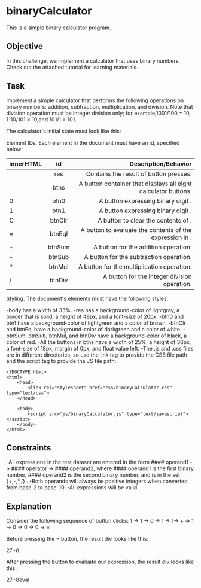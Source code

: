 # binaryCalculator
This is a simple binary calculator program.

## Objective

In this challenge, we implement a calculator that uses binary numbers. Check out the attached tutorial for learning materials.

## Task

Implement a simple calculator that performs the following operations on binary numbers: addition, subtraction, multiplication, and division. Note that division operation must be integer division only; for example,1001/100 = 10, 1110/101 = 10,and 101/1 = 101.

The calculator's initial state must look like this:

Element IDs. Each element in the document must have an id, specified below:

|innerHTML|	id	|Description/Behavior|
|:--------|:----:|-------------------:|
||res|	Contains the result of button presses.|
||btns	|A button container that displays all eight calculator buttons.|
|0	|btn0	|A button expressing binary digit .
|1	|btn1	|A button expressing binary digit .
|C	|btnClr	|A button to clear the contents of .
|=	|btnEql	|A button to evaluate the contents of the expression in .
|+	|btnSum	|A button for the addition operation.
|-	|btnSub	|A button for the subtraction operation.
|*	|btnMul	|A button for the multiplication operation.
|/	|btnDiv	|A button for the integer division operation.

Styling. The document's elements must have the following styles:

-body has a width of 33%.
-res has a background-color of lightgray, a border that is solid, a height of 48px, and a font-size of      20px.
-btn0 and btn1 have a background-color of lightgreen and a color of brown.
-btnClr and btnEql have a background-color of darkgreen and a color of white.
-btnSum, btnSub, btnMul, and btnDiv have a background-color of black, a color of red.
-All the buttons in btns have a width of 25%, a height of 36px, a font-size of 18px, margin of 0px, and float value left.
-The .js and .css files are in different directories, so use the link tag to provide the CSS file path and the script tag to provide the JS file path:

```
<!DOCTYPE html>
<html>
    <head>
        <link rel="stylesheet" href="css/binaryCalculator.css" type="text/css">
    </head>
    
    <body>
    	<script src="js/binaryCalculator.js" type="text/javascript"></script>
    </body>
</html>
```

## Constraints

-All expressions in the test dataset are entered in the form #### operand1 -> #### operator -> #### operand2, where #### operand1 is the first binary number, #### operand2 is the second binary number, and  is in the set {+,-,*,/} .
-Both operands will always be positive integers when converted from base-2 to base-10.
-All expressions will be valid.

## Explanation

Consider the following sequence of button clicks:
    1 -> 1 -> 0 -> 1 -> 1-> + -> 1 -> 0 -> 0 -> 0 -> =

Before pressing the = button, the result div looks like this:

27+8

After pressing the  button to evaluate our expression, the result div looks like this:

27+8eval

